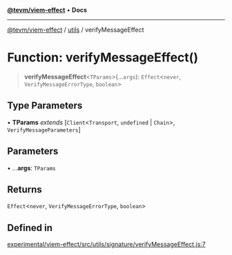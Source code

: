 [**@tevm/viem-effect**](../../README.md) • **Docs**

***

[@tevm/viem-effect](../../modules.md) / [utils](../README.md) / verifyMessageEffect

# Function: verifyMessageEffect()

> **verifyMessageEffect**\<`TParams`\>(...`args`): `Effect`\<`never`, `VerifyMessageErrorType`, `boolean`\>

## Type Parameters

• **TParams** *extends* [`Client`\<`Transport`, `undefined` \| `Chain`\>, `VerifyMessageParameters`]

## Parameters

• ...**args**: `TParams`

## Returns

`Effect`\<`never`, `VerifyMessageErrorType`, `boolean`\>

## Defined in

[experimental/viem-effect/src/utils/signature/verifyMessageEffect.js:7](https://github.com/evmts/tevm-monorepo/blob/main/experimental/viem-effect/src/utils/signature/verifyMessageEffect.js#L7)
